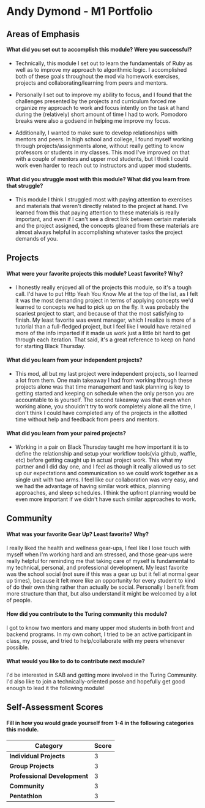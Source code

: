 # Andy Dymond - M1 Portfolio

## Areas of Emphasis

#### What did you set out to accomplish this module? Were you successful?
  * Technically, this module I set out to learn the fundamentals of Ruby as well as to improve my approach to algorithmic logic. I accomplished both of these goals throughout the mod via homework exercises, projects and collaborating/learning from peers and mentors.

  * Personally I set out to improve my ability to focus, and I found that the challenges presented by the projects and curriculum forced me organize my approach to work and focus intently on the task at hand during the (relatively) short amount of time I had to work. Pomodoro breaks were also a godsend in helping me improve my focus.

  * Additionally, I wanted to make sure to develop relationships with mentors and peers. In high school and college, I found myself working through projects/assignments alone, without really getting to know professors or students in my classes. This mod I've improved on that with a couple of mentors and upper mod students, but I think I could work even harder to reach out to instructors and upper mod students.

#### What did you struggle most with this module? What did you learn from that struggle?
  * This module I think I struggled most with paying attention to exercises and materials that weren't directly related to the project at hand. I've learned from this that paying attention to these materials is really important, and even if I can't see a direct link between certain materials and the project assigned, the concepts gleaned from these materials are almost always helpful in accomplishing whatever tasks the project demands of you.


## Projects

#### What were your favorite projects this module? Least favorite? Why?
  * I honestly really enjoyed all of the projects this module, so it's a tough call. I'd have to put Http Yeah You Know Me at the top of the list, as I felt it was the most demanding project in terms of applying concepts we'd learned to concepts we had to pick up on the fly. It was probably the scariest project to start, and because of that the most satisfying to finish. My least favorite was event manager, which I realize is more of a tutorial than a full-fledged project, but I feel like I would have retained more of the info imparted if it made us work just a little bit hard to get through each iteration. That said, it's a great reference to keep on hand for starting Black Thursday.

#### What did you learn from your independent projects?
  * This mod, all but my last project were independent projects, so I learned a lot from them. One main takeaway I had from working through these projects alone was that time management and task planning is key to getting started and keeping on schedule when the only person you are accountable to is yourself. The second takeaway was that even when working alone, you shouldn't try to work completely alone all the time, I don't think I could have completed any of the projects in the allotted time without help and feedback from peers and mentors.

#### What did you learn from your paired projects?
  * Working in a pair on Black Thursday taught me how important it is to define the relationship and setup your workflow tools(via github, waffle, etc) before getting caught up in actual project work. This what my partner and I did day one, and I feel as though it really allowed us to set up our expectations and communication so we could work together as a single unit with two arms. I feel like our collaboration was very easy, and we had the advantage of having similar work ethics, planning approaches, and sleep schedules. I think the upfront planning would be even more important if we didn't have such similar approaches to work.

## Community

#### What was your favorite Gear Up? Least favorite? Why?
  I really liked the health and wellness gear-ups, I feel like I lose touch with myself when I'm working hard and am stressed, and those gear-ups were really helpful for reminding me that taking care of myself is fundamental to my technical, personal, and professional development. My least favorite was the school social (not sure if this was a gear up but it fell at normal gear up times), because it felt more like an opportunity for every student to kind of do their own thing rather than actually be social. Personally I benefit from more structure than that, but also understand it might be welcomed by a lot of people.

#### How did you contribute to the Turing community this module?
  I got to know two mentors and many upper mod students in both front and backend programs. In my own cohort, I tried to be an active participant in class, my posse, and tried to help/collaborate with my peers whenever possible.

#### What would you like to do to contribute next module?
  I'd be interested in SAB and getting more involved in the Turing Community. I'd also like to join a technically-oriented posse and hopefully get good enough to lead it the following module!

## Self-Assessment Scores

#### Fill in how you would grade yourself from 1-4 in the following categories this module.

| Category                     | Score |
| -----------------------------| ----- |
| **Individual Projects**      |   3   |
| **Group Projects**           |   3   |
| **Professional Development** |   3   |
| **Community**                |   3   |
| **Pentathlon**               |   3   |
